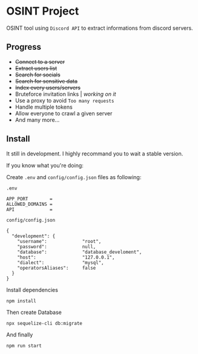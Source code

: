 # OSINT Project
OSINT tool using `Discord API` to extract informations from discord servers.
## Progress
+ ~~Connect to a server~~
+ ~~Extract users list~~
+ ~~Search for socials~~
+ ~~Search for sensitive data~~
+ ~~Index every users/servers~~
+ Bruteforce invitation links | *working on it*
+ Use a proxy to avoid `Too many requests`
+ Handle multiple tokens
+ Allow everyone to crawl a given server
+ And many more...
## Install
It still in development. I highly recommand you to wait a stable version. 

If you know what you're doing:

Create ``.env`` and ``config/config.json`` files as following:

``.env``
```
APP_PORT        =
ALLOWED_DOMAINS =
API             =
```
``config/config.json``
```
{
  "development": {
    "username":             "root",
    "password":             null,
    "database":             "database_develoment",
    "host":                 "127.0.0.1",
    "dialect":              "mysql",
    "operatorsAliases":     false
  }
}
```


Install dependencies 
```
npm install
```
Then create Database
```
npx sequelize-cli db:migrate
```
And finally
```
npm run start
```
